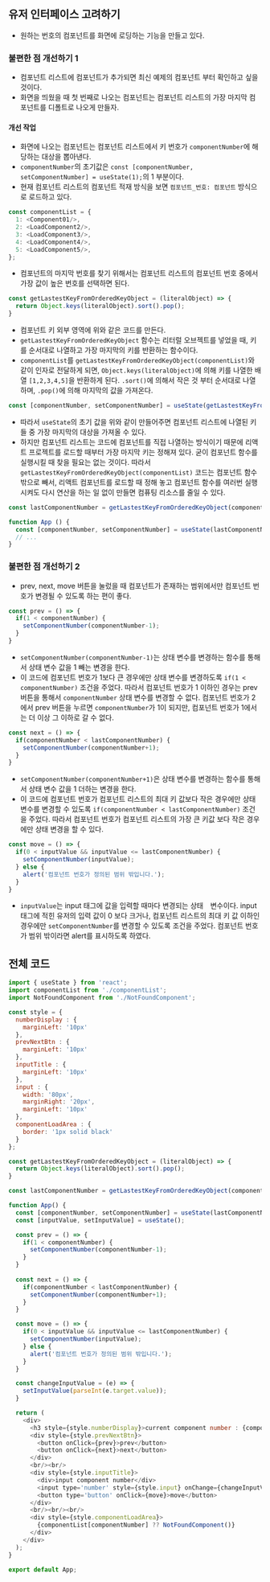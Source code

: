 ## 유저 인터페이스 고려하기
- 원하는 번호의 컴포넌트를 화면에 로딩하는 기능을 만들고 있다.

### 불편한 점 개선하기 1
- 컴포넌트 리스트에 컴포넌트가 추가되면 최신 예제의 컴포넌트 부터 확인하고 싶을 것이다.
- 화면을 띄웠을 때 첫 번째로 나오는 컴포넌트는 컴포넌트 리스트의 가장 마지막 컴포넌트를 디폴트로 나오게 만들자.

#### 개선 작업
- 화면에 나오는 컴포넌트는 컴포넌트 리스트에서 키 번호가 `componentNumber`에 해당하는 대상을 뽑아낸다.
- `componentNumber`의 초기값은 `const [componentNumber, setComponentNumber] = useState(1);`의 1 부분이다.
- 현재 컴포넌트 리스트의 컴포넌트 적재 방식을 보면 `컴포넌트_번호: 컴포넌트` 방식으로 로드하고 있다.
```js
const componentList = {
  1: <Component01/>,
  2: <LoadComponent2/>,
  3: <LoadComponent3/>,
  4: <LoadComponent4/>,
  5: <LoadComponent5/>,
};
```
- 컴포넌트의 마지막 번호를 찾기 위해서는 컴포넌트 리스트의 컴포넌트 번호 중에서 가장 값이 높은 번호를 선택하면 된다.
```js
const getLastestKeyFromOrderedKeyObject = (literalObject) => {
  return Object.keys(literalObject).sort().pop();
}
```
- 컴포넌트 키 외부 영역에 위와 같은 코드를 만든다.
- `getLastestKeyFromOrderedKeyObject` 함수는 리터럴 오브젝트를 넣었을 때, 키를 순서대로 나열하고 가장 마지막의 키를 반환하는 함수이다.
- `componentList`를 `getLastestKeyFromOrderedKeyObject(componentList)`와 같이 인자로 전달하게 되면, `Object.keys(literalObject)`에 의해 키를 나열한 배열 `[1,2,3,4,5]`을 반환하게 된다. `.sort()`에 의해서 작은 것 부터 순서대로 나열하며, `.pop()`에 의해 마지막의 값을 가져온다.
```js
const [componentNumber, setComponentNumber] = useState(getLastestKeyFromOrderedKeyObject(componentList));
```
- 따라서 `useState`의 초기 값을 위와 같이 만들어주면 컴포넌트 리스트에 나열된 키들 중 가장 마지막의 대상을 가져올 수 있다.
- 하지만 컴포넌트 리스트는 코드에 컴포넌트를 직접 나열하는 방식이기 때문에 리액트 프로젝트를 로드할 때부터 가장 마지막 키는 정해져 있다. 굳이 컴포넌트 함수를 실행시킬 때 찾을 필요는 없는 것이다. 따라서 `getLastestKeyFromOrderedKeyObject(componentList)` 코드는 컴포넌트 함수 밖으로 빼서, 리액트 컴포넌트를 로드할 때 정해 놓고 컴포넌트 함수를 여러번 실행 시켜도 다시 연산을 하는 일 없이 만들면 컴퓨팅 리소스를 줄일 수 있다.
```js
const lastComponentNumber = getLastestKeyFromOrderedKeyObject(componentList);

function App () {
  const [componentNumber, setComponentNumber] = useState(lastComponentNumber);
  // ...
}
```

### 불편한 점 개선하기 2
- prev, next, move 버튼을 눌렀을 때 컴포넌트가 존재하는 범위에서만 컴포넌트 번호가 변경될 수 있도록 하는 편이 좋다.
```js
const prev = () => {
  if(1 < componentNumber) {
    setComponentNumber(componentNumber-1);
  }
}
```
- `setComponentNumber(componentNumber-1)`는 상태 변수를 변경하는 함수를 통해서 상태 변수 값을 1 빼는 변경을 한다.
- 이 코드에 컴포넌트 번호가 1보다 큰 경우에만 상태 변수를 변경하도록 `if(1 < componentNumber)` 조건을 주었다. 따라서 컴포넌트 번호가 1 이하인 경우는 prev 버튼을 통해서 `componentNumber` 상태 변수를 변경할 수 없다. 컴포넌트 번호가 2에서 prev 버튼을 누르면 `componentNumber`가 1이 되지만, 컴포넌트 번호가 1에서는 더 이상 그 이하로 갈 수 없다.

```js
const next = () => {
  if(componentNumber < lastComponentNumber) {
    setComponentNumber(componentNumber+1);
  }
}
```
- `setComponentNumber(componentNumber+1)`은 상태 변수를 변경하는 함수를 통해서 상태 변수 값을 1 더하는 변경을 한다.
- 이 코드에 컴포넌트 번호가 컴포넌트 리스트의 최대 키 값보다 작은 경우에만 상태 변수를 변경할 수 있도록 `if(componentNumber < lastComponentNumber)` 조건을 주었다. 따라서 컴포넌트 번호가 컴포넌트 리스트의 가장 큰 키값 보다 작은 경우에만 상태 변경을 할 수 있다.

```js
const move = () => {
  if(0 < inputValue && inputValue <= lastComponentNumber) {
    setComponentNumber(inputValue);
  } else {
    alert('컴포넌트 번호가 정의된 범위 밖입니다.');
  }
}
```
- `inputValue`는 input 태그에 값을 입력할 때마다 변경되는 상태　변수이다. input 태그에 적힌 유저의 입력 값이 0 보다 크거나, 컴포넌트 리스트의 최대 키 값 이하인 경우에만 `setComponentNumber`를 변경할 수 있도록 조건을 주었다. 컴포넌트 번호가 범위 밖이라면 alert를 표시하도록 하였다.

## 전체 코드
```js
import { useState } from 'react';
import componentList from './componentList';
import NotFoundComponent from './NotFoundComponent';

const style = {
  numberDisplay : {
    marginLeft: '10px'
  },
  prevNextBtn : {
    marginLeft: '10px'
  },
  inputTitle : {
    marginLeft: '10px'
  },
  input : {
    width: '80px',
    marginRight: '20px',
    marginLeft: '10px'
  },
  componentLoadArea : {
    border: '1px solid black'
  }
};

const getLastestKeyFromOrderedKeyObject = (literalObject) => {
  return Object.keys(literalObject).sort().pop();
}

const lastComponentNumber = getLastestKeyFromOrderedKeyObject(componentList);

function App() {
  const [componentNumber, setComponentNumber] = useState(lastComponentNumber);
  const [inputValue, setInputValue] = useState();

  const prev = () => {
    if(1 < componentNumber) {
      setComponentNumber(componentNumber-1);
    }
  }
  
  const next = () => {
    if(componentNumber < lastComponentNumber) {
      setComponentNumber(componentNumber+1);
    }
  }

  const move = () => {
    if(0 < inputValue && inputValue <= lastComponentNumber) {
      setComponentNumber(inputValue);
    } else {
      alert('컴포넌트 번호가 정의된 범위 밖입니다.');
    }
  }

  const changeInputValue = (e) => {
    setInputValue(parseInt(e.target.value));
  }

  return (
    <div>
      <h3 style={style.numberDisplay}>current component number : {componentNumber}</h3>
      <div style={style.prevNextBtn}>
        <button onClick={prev}>prev</button>
        <button onClick={next}>next</button>
      </div>
      <br/><br/>
      <div style={style.inputTitle}>
        <div>input component number</div>
        <input type='number' style={style.input} onChange={changeInputValue}></input>
        <button type='button' onClick={move}>move</button>
      </div>
      <br/><br/><br/>
      <div style={style.componentLoadArea}>
        {componentList[componentNumber] ?? NotFoundComponent()}
      </div>
    </div>
  );
}

export default App;
```


